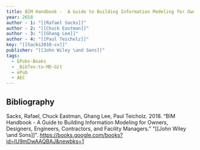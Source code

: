 ```yaml
---
title: BIM Handbook -  A Guide to Building Information Modeling for Owners, Designers, Engineers, Contractors, and Facility Managers
year: 2018
author - 1: "[[Rafael Sacks]]"
author - 2: "[[Chuck Eastman]]"
author - 3: "[[Ghang Lee]]"
author - 4: "[[Paul Teicholz]]"
key: "[[Sacks2018-cv]]"
publisher: "[[John Wiley \and Sons]]"
tags:
  - EPubs-Books
  - _BibTex-to-MD-Git
  - ePub
  - AEC
---
```


## Bibliography
Sacks, Rafael, Chuck Eastman, Ghang Lee, Paul Teicholz. 2018. “BIM Handbook -  A Guide to Building Information Modeling for Owners, Designers, Engineers, Contractors, and Facility Managers.” "[[John Wiley \and Sons]]". https://books.google.com/books?id=IU9mDwAAQBAJ&newbks=1